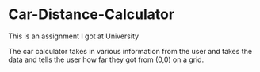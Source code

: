 # Car-Distance-Calculator

This is an assignment I got at University

The car calculator takes in various information from the user and takes the data and tells the user how far they got from (0,0) on a grid.
